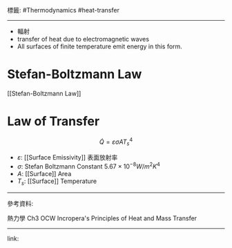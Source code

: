 標籤: #Thermodynamics #heat-transfer 

---

- 輻射
- transfer of heat due to electromagnetic waves
- All surfaces of finite temperature emit energy in this form.

# Stefan-Boltzmann Law

[[Stefan-Boltzmann Law]]

# Law of Transfer

$$\dot{ Q } = \varepsilon \sigma A T_s^4$$

- $\varepsilon$: [[Surface Emissivity]] 表面放射率
- $\sigma$: Stefan Boltzmann Constant $5.67 \times 10^{ -8 } W/m^2K^4$
- $A$: [[Surface]] Area
- $T_s$: [[Surface]] Temperature

---

參考資料:

熱力學 Ch3 OCW
Incropera's Principles of Heat and Mass Transfer

---

link:

